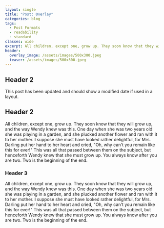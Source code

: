 ```yaml
---
layout: single
title: "Post: Overlay"
categories: blog
tags:
  - Post Formats
  - readability
  - standard
classes: wide
excerpt: All children, except one, grow up. They soon know that they will grow up, and the way Wendy knew was this.
header:
  overlay_image: /assets/images/500x300.jpeg
  teaser: /assets/images/500x300.jpeg
---
```


## Header 2

This post has been updated and should show a modified date if used in a layout.

## Header 2

All children, except one, grow up. They soon know that they will grow up, and the way Wendy knew was this. One day when she was two years old she was playing in a garden, and she plucked another flower and ran with it to her mother. I suppose she must have looked rather delightful, for Mrs. Darling put her hand to her heart and cried, "Oh, why can't you remain like this for ever!" This was all that passed between them on the subject, but henceforth Wendy knew that she must grow up. You always know after you are two. Two is the beginning of the end.

### Header 3

All children, except one, grow up. They soon know that they will grow up, and the way Wendy knew was this. One day when she was two years old she was playing in a garden, and she plucked another flower and ran with it to her mother. I suppose she must have looked rather delightful, for Mrs. Darling put her hand to her heart and cried, "Oh, why can't you remain like this for ever!" This was all that passed between them on the subject, but henceforth Wendy knew that she must grow up. You always know after you are two. Two is the beginning of the end.
